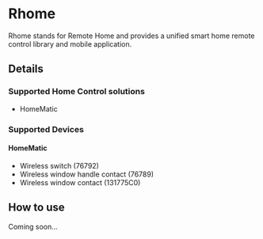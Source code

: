 # Rhome
Rhome stands for Remote Home and provides a unified smart home remote control library and mobile application.

## Details

### Supported Home Control solutions
- HomeMatic 

### Supported Devices
#### HomeMatic
- Wireless switch (76792)
- Wireless window handle contact (76789)
- Wireless window contact (131775C0)

## How to use
Coming soon...
